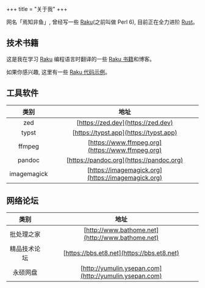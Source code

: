 +++
title = "关于我"
+++

网名「焉知非鱼」, 曾经写一些 [Raku](https://raku.org)(之前叫做 Perl 6), 目前正在全力进阶 [Rust](https://www.rust-lang.org)。

## 技术书籍

这是我在学习 [Raku](https://raku.org) 编程语言时翻译的一些 [Raku 书籍](https://ohmyraku.github.io)和博客。

如果你感兴趣, 这里有一些 [Raku 代码示例](https://ohmycloudy.github.io)。

## 工具软件

|类别 | 地址 |
|:----:|:------:|
| zed | [https://zed.dev](https://zed.dev) |
| typst | [https://typst.app](https://typst.app) |
| ffmpeg | [https://www.ffmpeg.org](https://www.ffmpeg.org) |
| pandoc | [https://pandoc.org](https://pandoc.org) |
| imagemagick | [https://imagemagick.org](https://imagemagick.org) |

## 网络论坛

|类别 | 地址 |
|:----:|:------:|
| 批处理之家 | [http://www.bathome.net](http://www.bathome.net) |
| 精品技术论坛 | [https://bbs.et8.net](https://bbs.et8.net) |
| 永硕网盘 | [http://yumulin.ysepan.com](http://yumulin.ysepan.com) |
